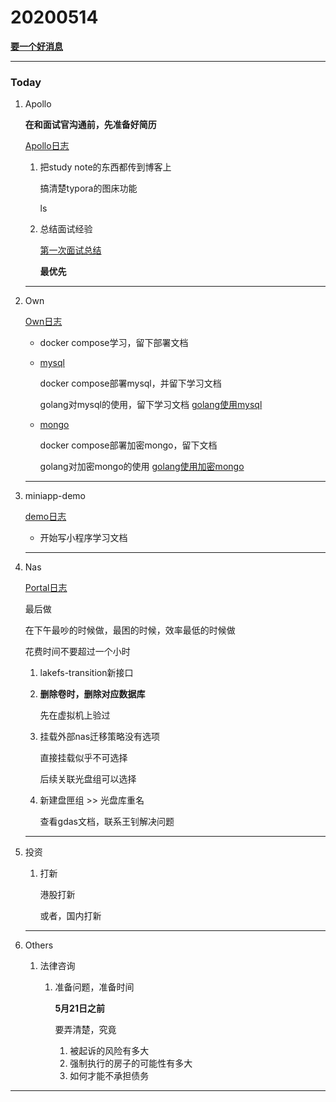 # 20200514

 **[要一个好消息]()**

---

### Today 

1. Apollo

   **在和面试官沟通前，先准备好简历**

   [Apollo日志](../Project/apollo/Apollo日志.md)

   1. 把study note的东西都传到博客上

      搞清楚typora的图床功能

      ls

   2. 总结面试经验

      [第一次面试总结](../Project/apollo/面试总结.md)

      **最优先**

   

   ---

2. Own

   [Own日志](../Project/own/Own日志.md)

   + docker compose学习，留下部署文档

   + [mysql](O:\own\doc\部署文档\mysql)

     docker compose部署mysql，并留下学习文档

     golang对mysql的使用，留下学习文档 [golang使用mysql](直接连接到代码)

     

   + [mongo](O:\own\doc\部署文档\mongo)

     docker compose部署加密mongo，留下文档

     golang对加密mongo的使用 [golang使用加密mongo](代码链接)

     

   

   ---

3. miniapp-demo

   [demo日志](../Project/demo/demo日志.md)

   + 开始写小程序学习文档

     

   ---

4. Nas

   [Portal日志](../Project/work/nas/Portal日志.md)

   最后做

   在下午最吵的时候做，最困的时候，效率最低的时候做

   花费时间不要超过一个小时

   1. lakefs-transition新接口

      

   2. **删除卷时，删除对应数据库**

      先在虚拟机上验过

   3. 挂载外部nas迁移策略没有选项

      直接挂载似乎不可选择

      后续关联光盘组可以选择

      

   4. 新建盘匣组 >> 光盘库重名

      查看gdas文档，联系王钊解决问题

   

   

   ---

5. 投资
   
   1. 打新
   
      港股打新
   
      或者，国内打新
   
      
   
   ---
   
6. Others

   1. 法律咨询
      1. 准备问题，准备时间
      
         **5月21日之前**
      
         要弄清楚，究竟
      
         1. 被起诉的风险有多大
         2. 强制执行的房子的可能性有多大
         3. 如何才能不承担债务
      



---











